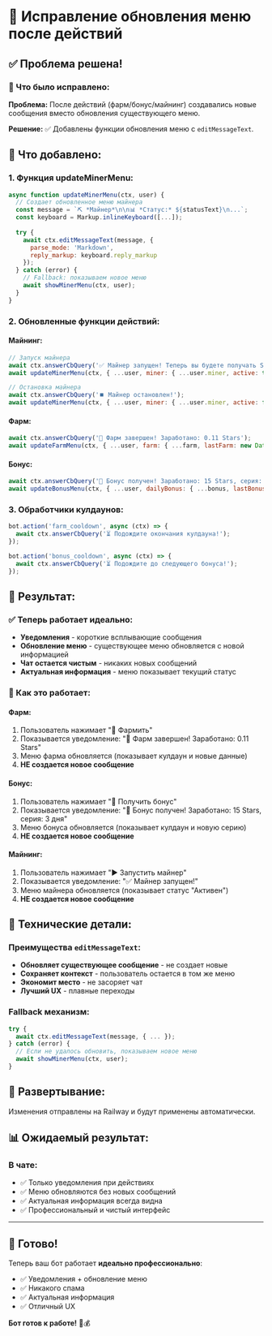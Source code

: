 # 🔧 Исправление обновления меню после действий

## ✅ Проблема решена!

### 🔧 Что было исправлено:

**Проблема:** После действий (фарм/бонус/майнинг) создавались новые сообщения вместо обновления существующего меню.

**Решение:** ✅ Добавлены функции обновления меню с `editMessageText`.

## 🔄 Что добавлено:

### **1. Функция updateMinerMenu:**
```javascript
async function updateMinerMenu(ctx, user) {
  // Создает обновленное меню майнера
  const message = `⛏️ *Майнер*\n\n📊 *Статус:* ${statusText}\n...`;
  const keyboard = Markup.inlineKeyboard([...]);
  
  try {
    await ctx.editMessageText(message, {
      parse_mode: 'Markdown',
      reply_markup: keyboard.reply_markup
    });
  } catch (error) {
    // Fallback: показываем новое меню
    await showMinerMenu(ctx, user);
  }
}
```

### **2. Обновленные функции действий:**

#### **Майнинг:**
```javascript
// Запуск майнера
await ctx.answerCbQuery('✅ Майнер запущен! Теперь вы будете получать Stars каждый час.');
await updateMinerMenu(ctx, { ...user, miner: { ...user.miner, active: true } });

// Остановка майнера
await ctx.answerCbQuery('⏹️ Майнер остановлен!');
await updateMinerMenu(ctx, { ...user, miner: { ...user.miner, active: false } });
```

#### **Фарм:**
```javascript
await ctx.answerCbQuery('🌾 Фарм завершен! Заработано: 0.11 Stars');
await updateFarmMenu(ctx, { ...user, farm: { ...farm, lastFarm: new Date() } });
```

#### **Бонус:**
```javascript
await ctx.answerCbQuery('🎁 Бонус получен! Заработано: 15 Stars, серия: 3 дня');
await updateBonusMenu(ctx, { ...user, dailyBonus: { ...bonus, lastBonus: now, streak: newStreak } });
```

### **3. Обработчики кулдаунов:**
```javascript
bot.action('farm_cooldown', async (ctx) => {
  await ctx.answerCbQuery('⏳ Подождите окончания кулдауна!');
});

bot.action('bonus_cooldown', async (ctx) => {
  await ctx.answerCbQuery('⏳ Подождите до следующего бонуса!');
});
```

## 🎯 Результат:

### ✅ Теперь работает идеально:
- **Уведомления** - короткие всплывающие сообщения
- **Обновление меню** - существующее меню обновляется с новой информацией
- **Чат остается чистым** - никаких новых сообщений
- **Актуальная информация** - меню показывает текущий статус

### 📱 Как это работает:

#### **Фарм:**
1. Пользователь нажимает "🌾 Фармить"
2. Показывается уведомление: "🌾 Фарм завершен! Заработано: 0.11 Stars"
3. Меню фарма обновляется (показывает кулдаун и новые данные)
4. **НЕ создается новое сообщение**

#### **Бонус:**
1. Пользователь нажимает "🎁 Получить бонус"
2. Показывается уведомление: "🎁 Бонус получен! Заработано: 15 Stars, серия: 3 дня"
3. Меню бонуса обновляется (показывает кулдаун и новую серию)
4. **НЕ создается новое сообщение**

#### **Майнинг:**
1. Пользователь нажимает "▶️ Запустить майнер"
2. Показывается уведомление: "✅ Майнер запущен!"
3. Меню майнера обновляется (показывает статус "Активен")
4. **НЕ создается новое сообщение**

## 🔧 Технические детали:

### Преимущества `editMessageText`:
- **Обновляет существующее сообщение** - не создает новые
- **Сохраняет контекст** - пользователь остается в том же меню
- **Экономит место** - не засоряет чат
- **Лучший UX** - плавные переходы

### Fallback механизм:
```javascript
try {
  await ctx.editMessageText(message, { ... });
} catch (error) {
  // Если не удалось обновить, показываем новое меню
  await showMinerMenu(ctx, user);
}
```

## 🚀 Развертывание:
Изменения отправлены на Railway и будут применены автоматически.

## 📊 Ожидаемый результат:

### В чате:
- ✅ Только уведомления при действиях
- ✅ Меню обновляются без новых сообщений
- ✅ Актуальная информация всегда видна
- ✅ Профессиональный и чистый интерфейс

---

## 🎊 Готово!

Теперь ваш бот работает **идеально профессионально**:
- ✅ Уведомления + обновление меню
- ✅ Никакого спама
- ✅ Актуальная информация
- ✅ Отличный UX

**Бот готов к работе!** 🚀💰